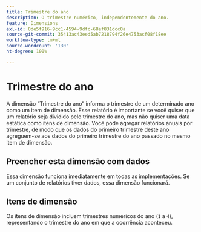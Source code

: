 ```yaml
---
title: Trimestre do ano
description: O trimestre numérico, independentemente do ano.
feature: Dimensions
exl-id: 0de5f916-9cc1-4594-9dfc-68ef831dcc0a
source-git-commit: 35413ac43eed5ab7218794f26e4753acf08f18ee
workflow-type: tm+mt
source-wordcount: '130'
ht-degree: 100%

---
```


# Trimestre do ano

A dimensão “Trimestre do ano” informa o trimestre de um determinado ano como um item de dimensão. Esse relatório é importante se você quiser que um relatório seja dividido pelo trimestre do ano, mas não quiser uma data estática como itens de dimensão. Você pode agregar relatórios anuais por trimestre, de modo que os dados do primeiro trimestre deste ano agreguem-se aos dados do primeiro trimestre do ano passado no mesmo item de dimensão.

## Preencher esta dimensão com dados

Essa dimensão funciona imediatamente em todas as implementações. Se um conjunto de relatórios tiver dados, essa dimensão funcionará.

## Itens de dimensão

Os itens de dimensão incluem trimestres numéricos do ano (`1` a `4`), representando o trimestre do ano em que a ocorrência aconteceu.
